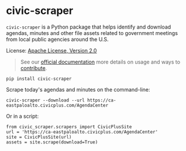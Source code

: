 # civic-scraper

`civic-scraper` is a Python package that helps identify and download agendas, minutes and other file assets related to government meetings from local public agencies around the U.S.

License: [Apache License, Version 2.0](http://www.apache.org/licenses/LICENSE-2.0)

> See our [official documentation](https://civic-scraper.readthedocs.io/en/latest/?badge=latest)
> more details on usage and ways to [contribute]().

```
pip install civic-scraper

```

Scrape today's agendas and minutes on the command-line:

```
civic-scraper --download --url https://ca-eastpaloalto.civicplus.com/AgendaCenter
```

Or in a script:

```
from civic_scraper.scrapers import CivicPlusSite
url = 'https://ca-eastpaloalto.civicplus.com/AgendaCenter'
site = CivicPlusSite(url)
assets = site.scrape(download=True)
```
